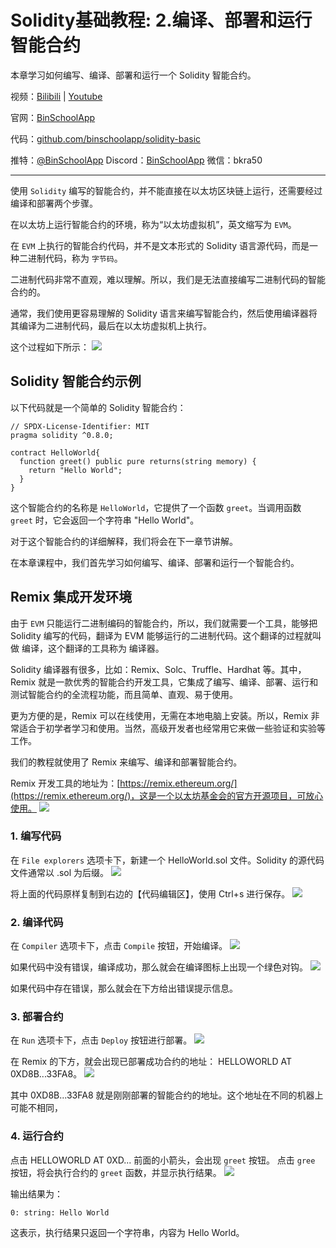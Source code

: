 # Solidity基础教程:   2.编译、部署和运行智能合约 

本章学习如何编写、编译、部署和运行一个 Solidity 智能合约。

视频：[Bilibili](https://#)  |  [Youtube](https://#)

官网：[BinSchoolApp](https://binschool.app)

代码：[github.com/binschoolapp/solidity-basic](https://github.com/binschoolapp/solidity-basic)

推特：[@BinSchoolApp](https://#)    Discord：[BinSchoolApp](https://#)   微信：bkra50 

-----
使用 `Solidity` 编写的智能合约，并不能直接在以太坊区块链上运行，还需要经过编译和部署两个步骤。

在以太坊上运行智能合约的环境，称为“以太坊虚拟机”，英文缩写为 `EVM`。

在 `EVM` 上执行的智能合约代码，并不是文本形式的 Solidity 语言源代码，而是一种二进制代码，称为 `字节码`。

二进制代码非常不直观，难以理解。所以，我们是无法直接编写二进制代码的智能合约的。

通常，我们使用更容易理解的 Solidity 语言来编写智能合约，然后使用编译器将其编译为二进制代码，最后在以太坊虚拟机上执行。

这个过程如下所示：
![](./img/contract-compile.png)
## Solidity 智能合约示例
以下代码就是一个简单的 Solidity 智能合约：

```solidity
// SPDX-License-Identifier: MIT
pragma solidity ^0.8.0;

contract HelloWorld{
  function greet() public pure returns(string memory) { 
    return "Hello World"; 
  } 
}
```
这个智能合约的名称是 `HelloWorld`，它提供了一个函数 `greet`。当调用函数 `greet` 时，它会返回一个字符串 "Hello World"。

对于这个智能合约的详细解释，我们将会在下一章节讲解。

在本章课程中，我们首先学习如何编写、编译、部署和运行一个智能合约。

## Remix 集成开发环境
由于 `EVM` 只能运行二进制编码的智能合约，所以，我们就需要一个工具，能够把 Solidity 编写的代码，翻译为 EVM 能够运行的二进制代码。这个翻译的过程就叫做 编译，这个翻译的工具称为 编译器。

Solidity 编译器有很多，比如：Remix、Solc、Truffle、Hardhat 等。其中，Remix 就是一款优秀的智能合约开发工具，它集成了编写、编译、部署、运行和测试智能合约的全流程功能，而且简单、直观、易于使用。

更为方便的是，Remix 可以在线使用，无需在本地电脑上安装。所以，Remix 非常适合于初学者学习和使用。当然，高级开发者也经常用它来做一些验证和实验等工作。

我们的教程就使用了 Remix 来编写、编译和部署智能合约。

Remix 开发工具的地址为：[https://remix.ethereum.org/](https://remix.ethereum.org/)，这是一个以太坊基金会的官方开源项目，可放心使用。
![](./img/remix.png)


### 1.  编写代码
在 `File explorers` 选项卡下，新建一个 HelloWorld.sol 文件。Solidity 的源代码文件通常以 .sol 为后缀。
![](./img/remix-newfile.png)

将上面的代码原样复制到右边的【代码编辑区】，使用 Ctrl+s 进行保存。
![](./img/remix-codearea.png)

### 2. 编译代码
在 `Compiler` 选项卡下，点击 `Compile` 按钮，开始编译。
![](./img/remix-compile.png)

如果代码中没有错误，编译成功，那么就会在编译图标上出现一个绿色对钩。
![](./img/remix-compile-succ.png)

如果代码中存在错误，那么就会在下方给出错误提示信息。

### 3. 部署合约
在 `Run` 选项卡下，点击 `Deploy` 按钮进行部署。
![](./img/remix-deploy.png)

在 Remix 的下方，就会出现已部署成功合约的地址： HELLOWORLD AT 0XD8B...33FA8。
![](./img/remix-deployresult.png)

其中 0XD8B...33FA8 就是刚刚部署的智能合约的地址。这个地址在不同的机器上可能不相同，

### 4. 运行合约
点击 HELLOWORLD AT 0XD... 前面的小箭头，会出现 `greet` 按钮。 点击 `gree` 按钮，将会执行合约的 `greet` 函数，并显示执行结果。
![](./img/remix-run.png)

输出结果为：

```solidity
0: string: Hello World
```

这表示，执行结果只返回一个字符串，内容为 Hello World。
